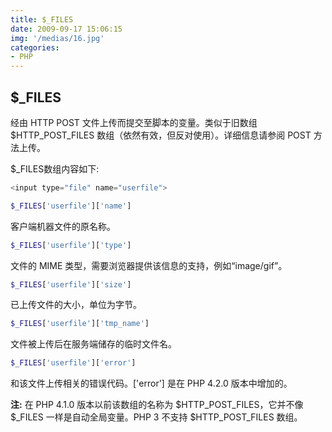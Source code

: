 ```yaml
---
title: $_FILES
date: 2009-09-17 15:06:15
img: '/medias/16.jpg'
categories:
- PHP
---
```


## $_FILES
经由 HTTP POST 文件上传而提交至脚本的变量。类似于旧数组 $HTTP_POST_FILES 数组（依然有效，但反对使用）。详细信息请参阅 POST 方法上传。

$_FILES数组内容如下:
```php
<input type="file" name="userfile">
```
```php
$_FILES['userfile']['name']
```

客户端机器文件的原名称。
```php
$_FILES['userfile']['type']
```
文件的 MIME 类型，需要浏览器提供该信息的支持，例如“image/gif”。
```php
$_FILES['userfile']['size']
```
已上传文件的大小，单位为字节。
```php
$_FILES['userfile']['tmp_name']
```
文件被上传后在服务端储存的临时文件名。
```php
$_FILES['userfile']['error']
```
和该文件上传相关的错误代码。['error'] 是在 PHP 4.2.0 版本中增加的。

**注:** 在 PHP 4.1.0 版本以前该数组的名称为 $HTTP_POST_FILES，它并不像 $_FILES 一样是自动全局变量。PHP 3 不支持 $HTTP_POST_FILES 数组。